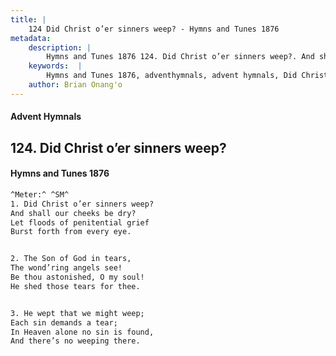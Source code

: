 ```yaml
---
title: |
    124 Did Christ o’er sinners weep? - Hymns and Tunes 1876
metadata:
    description: |
        Hymns and Tunes 1876 124. Did Christ o’er sinners weep?. And shall our cheeks be dry? Let floods of penitential grief Burst forth from every eye. 
    keywords:  |
        Hymns and Tunes 1876, adventhymnals, advent hymnals, Did Christ o’er sinners weep?, And shall our cheeks be dry?, 
    author: Brian Onang'o
---
```


#### Advent Hymnals
## 124. Did Christ o’er sinners weep?
####  Hymns and Tunes 1876

```txt
^Meter:^ ^SM^
1. Did Christ o’er sinners weep?
And shall our cheeks be dry?
Let floods of penitential grief
Burst forth from every eye.


2. The Son of God in tears,
The wond’ring angels see!
Be thou astonished, O my soul!
He shed those tears for thee.


3. He wept that we might weep;
Each sin demands a tear;
In Heaven alone no sin is found,
And there’s no weeping there.
```